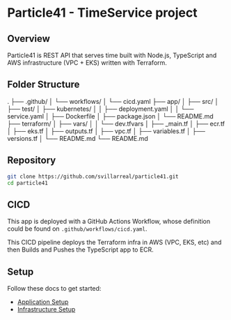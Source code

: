 # Particle41 - TimeService project

## Overview

Particle41 is REST API that serves time built with Node.js, TypeScript and AWS infrastructure (VPC + EKS) written with Terraform.

## Folder Structure

.
├── .github/
│ └── workflows/
│ └── cicd.yaml
├── app/
│ ├── src/
│ ├── test/
│ ├── kubernetes/
│ │ ├── deployment.yaml
│ │ └── service.yaml
│ ├── Dockerfile
│ ├── package.json
│ └── README.md
├── terraform/
│ ├── vars/
│ │ └── dev.tfvars
│ ├── _main.tf
│ ├── ecr.tf
│ ├── eks.tf
│ ├── outputs.tf
│ ├── vpc.tf
│ ├── variables.tf
│ ├── versions.tf
│ └── README.md
└── README.md

## Repository

```sh
git clone https://github.com/svillarreal/particle41.git
cd particle41
```

## CICD

This app is deployed with a GitHub Actions Workflow, whose definition could be found on `.github/workflows/cicd.yaml`.

This CICD pipeline deploys the Terraform infra in AWS (VPC, EKS, etc) and then Builds and Pushes the TypeScript app to ECR.

## Setup

Follow these docs to get started:

- [Application Setup](app/README.md)
- [Infrastructure Setup](terraform/README.md)
